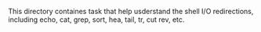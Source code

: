 This directory containes task that help usderstand the shell I/O redirections, including echo, cat, grep, sort, hea, tail, tr, cut rev, etc.
